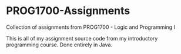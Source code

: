 # PROG1700-Assignments
Collection of assignments from PROG1700 - Logic and Programming I

This is all of my assignment source code from my introductory programming course. Done entirely in Java.
